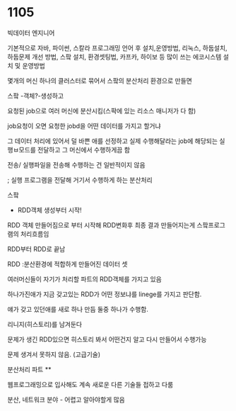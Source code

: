 # 1105

빅데이터 엔지니어

기본적으로 자바, 파이썬, 스칼라 프로그래밍 언어 후 설치,운영방법, 리눅스, 하둡설치, 하둡문제 개선 방법, 스팤 설치, 환경셋팅법, 카프카, 하이보 등 많이 쓰는 에코시스템 설치 및 운영방법



몇개의 머신 하나의 클러스터로 묶어서 스팤의 분산처리 환경으로 만들면

스팤 -객체?-생성하고 

요청된 job으로 여러 머신에 분산시킴(스팍에 있는 리소스 매니저가 다 함)



job요청이 오면 요청한 jobd을 어떤 데이터를 가지고 할거냐

그 데이터 처리에 있어서 덜 바쁜 애를 선정하고 실제 수행해달라는 job에 해당되는 실행ㅂ모드를 전달하고 그 머신에서 수행하게끔 함

전송/ 실행파일을 전송해 수행하는 건 일반적이지 않음

; 실행 프로그램을 전달해 거기서 수행하게 하는 분산처리 



스팤

- RDD객체 생성부터 시작!

RDD 객체 만들어짐으로 부터 시작해 RDD변화후 최종 결과 만들어지는게 스팤프로그램의 처리흐름임 

RDD부터 RDD로 끝남

RDD :분산환경에 적합하게 만들어진 데이터 셋

여러머신들이 자기가 처리할 파트의 RDD객체를 가지고 있음

하나가진애가 지금 갖고있는 RDD가 어떤 정보냐를 linege를 가지고 판단함. 

얘가 갖고 있던애를 새로 하나 만듬 둘중 하나가 수행함.

리니지(히스토리)를 남겨둔다

문제가 생긴 RDD있으면 히스토리 봐서 어떤건지 알고 다시 만들어서 수행가능

문제 생겨서 못하지 않음. (고급기술)

분산처리 파트 ** 

웹프로그래밍으로 입사해도 계속 새로운 다른 기술들 접하고 다룸

분산, 네트워크 분야 - 어렵고 알아야할게 많음 